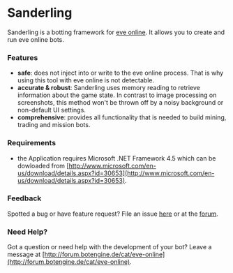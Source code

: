 # Sanderling
Sanderling is a botting framework for [eve online](https://www.eveonline.com).
It allows you to create and run eve online bots.

### Features
* **safe**: does not inject into or write to the eve online process. That is why using this tool with eve online is not detectable.
* **accurate & robust**: Sanderling uses memory reading to retrieve information about the game state. In contrast to image processing on screenshots, this method won't be thrown off by a noisy background or non-default UI settings.
* **comprehensive**: provides all functionality that is needed to build mining, trading and mission bots.

### Requirements
* the Application requires Microsoft .NET Framework 4.5 which can be dowloaded from [http://www.microsoft.com/en-us/download/details.aspx?id=30653](http://www.microsoft.com/en-us/download/details.aspx?id=30653).

### Feedback
Spotted a bug or have feature request? File an issue [here](https://github.com/Arcitectus/Sanderling/issues) or at the [forum](http://forum.botengine.de/cat/eve-online).
### Need Help?
Got a question or need help with the development of your bot? Leave a message at [http://forum.botengine.de/cat/eve-online](http://forum.botengine.de/cat/eve-online).

